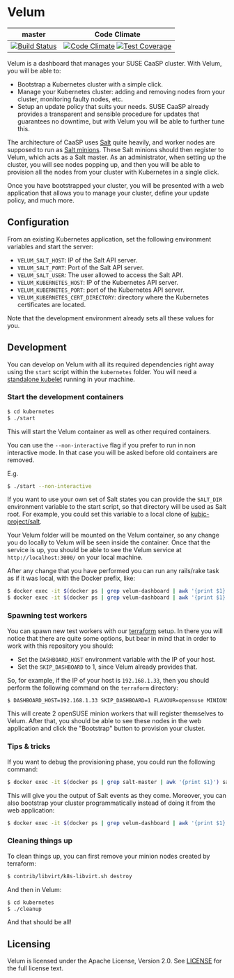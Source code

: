 # Velum

| master | Code Climate |
|--------|--------------|
| [![Build Status](https://travis-ci.org/kubic-project/velum.svg?branch=master)](https://travis-ci.org/kubic-project/velum) | [![Code Climate](https://codeclimate.com/github/kubic-project/velum/badges/gpa.svg)](https://codeclimate.com/github/kubic-project/velum) [![Test Coverage](https://codeclimate.com/github/kubic-project/velum/badges/coverage.svg)](https://codeclimate.com/github/kubic-project/velum/coverage) |

Velum is a dashboard that manages your SUSE CaaSP cluster. With Velum, you will
be able to:

- Bootstrap a Kubernetes cluster with a simple click.
- Manage your Kubernetes cluster: adding and removing nodes from your cluster,
  monitoring faulty nodes, etc.
- Setup an update policy that suits your needs. SUSE CaaSP already provides a
  transparent and sensible procedure for updates that guarantees no downtime,
  but with Velum you will be able to further tune this.

The architecture of CaaSP uses [Salt](https://saltstack.com/) quite heavily,
and worker nodes are supposed to run as
[Salt minions](https://docs.saltstack.com/en/latest/ref/cli/salt-minion.html). These
Salt minions should then register to Velum, which acts as a Salt master. As an
administrator, when setting up the cluster, you will see nodes popping up, and
then you will be able to provision all the nodes from your cluster with Kubernetes
in a single click.

Once you have bootstrapped your cluster, you will be presented with a web
application that allows you to manage your cluster, define your update policy,
and much more.

## Configuration

From an existing Kubernetes application, set the following environment variables
and start the server:

- `VELUM_SALT_HOST`: IP of the Salt API server.
- `VELUM_SALT_PORT`: Port of the Salt API server.
- `VELUM_SALT_USER`: The user allowed to access the Salt API.
- `VELUM_KUBERNETES_HOST`: IP of the Kubernetes API server.
- `VELUM_KUBERNETES_PORT`: port of the Kubernetes API server.
- `VELUM_KUBERNETES_CERT_DIRECTORY`: directory where the Kubernetes
  certificates are located.

Note that the development environment already sets all these values for you.

## Development

You can develop on Velum with all its required dependencies right away using the
`start` script within the `kubernetes` folder. You will need a
[standalone kubelet](https://kubernetes.io/docs/admin/kubelet/) running in your
machine.

### Start the development containers

```sh
$ cd kubernetes
$ ./start
```

This will start the Velum container as well as other required containers.

You can use the `--non-interactive` flag if you prefer to run in non interactive mode.
In that case you will be asked before old containers are removed.

E.g.

```sh
$ ./start --non-interactive
```

If you want to use your own set of Salt states you can provide the `SALT_DIR`
environment variable to the start script, so that directory will be used as Salt
root. For example, you could set this variable to a local clone of
[kubic-project/salt](https://github.com/kubic-project/salt).

Your Velum folder will be mounted on the Velum container, so any change you do
locally to Velum will be seen inside the container. Once that the service is up,
you should be able to see the Velum service at `http://localhost:3000/` on your
local machine.

After any change that you have performed you can run any rails/rake task as if
it was local, with the Docker prefix, like:

```sh
$ docker exec -it $(docker ps | grep velum-dashboard | awk '{print $1}') bash -c "RAILS_ENV=test rspec"
$ docker exec -it $(docker ps | grep velum-dashboard | awk '{print $1}') bash -c "RAILS_ENV=test rubocop".
```

### Spawning test workers

You can spawn new test workers with
our [terraform](https://github.com/kubic-project/terraform) setup. In there you
will notice that there are quite some options, but bear in mind that in order
to work with this repository you should:

- Set the `DASHBOARD_HOST` environment variable with the IP of your host.
- Set the `SKIP_DASHBOARD` to 1, since Velum already provides that.

So, for example, if the IP of your host is `192.168.1.33`, then you should
perform the following command on the `terraform` directory:

```sh
$ DASHBOARD_HOST=192.168.1.33 SKIP_DASHBOARD=1 FLAVOUR=opensuse MINIONS_SIZE=2 contrib/libvirt/k8s-libvirt.sh apply
```

This will create 2 openSUSE minion workers that will register themselves to
Velum. After that, you should be able to see these nodes in the web
application and click the "Bootstrap" button to provision your cluster.

### Tips & tricks

If you want to debug the provisioning phase, you could run the following
command:

```sh
$ docker exec -it $(docker ps | grep salt-master | awk '{print $1}') salt-run state.event pretty=True
```

This will give you the output of Salt events as they come. Moreover, you can
also bootstrap your cluster programmatically instead of doing it from the web
application:

```sh
$ docker exec -it $(docker ps | grep velum-dashboard | awk '{print $1}') rails runner 'require "velum/salt"; Minion.assign_roles!(roles: { "minion0.k8s.local" => ["master"] }, default_role: :minion); Velum::Salt.orchestrate'
```

### Cleaning things up

To clean things up, you can first remove your minion nodes created by terraform:

```sh
$ contrib/libvirt/k8s-libvirt.sh destroy
```

And then in Velum:

```sh
$ cd kubernetes
$ ./cleanup
```

And that should be all!

## Licensing

Velum is licensed under the Apache License, Version 2.0. See
[LICENSE](https://github.com/kubic-project/velum/blob/master/LICENSE) for the
full license text.
